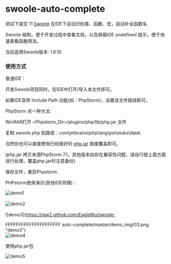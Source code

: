 swoole-auto-complete
====================
测试下提交
11
[Swoole](https://github.com/matyhtf/swoole) 在IDE下自动识别类、函数、宏，自动补全函数名

Swoole 结构，便于开发过程中查看文档，以及屏蔽IDE undefined 提示，便于快速查看函数用法。

当前适用Swoole版本: 1.6.10

### 使用方式
 
普通IDE：

开发Swoole项目同时，在IDE中打开/导入本文件即可。

如果IDE自带 Include Path 功能(如：PhpStorm)，设置该文件路径即可。

PhpStorm 另一种方法:

WinRAR打开 <Phpstorm_Dir>/plugins/php/lib/php.jar 文件

复制 swoole.php 到路径：com\jetbrains\php\lang\psi\stubs\data\

当然你也可以直接使用已经做好的 [php.jar](https://github.com/EagleWu/swoole-auto-complete/tree/master/phpstorm) 直接覆盖即可。

(php.jar 拷贝来源PhpStorm 7.1，其他版本如存在兼容性问题，请自行按上面方面进行处理，覆盖php.jar时注意备份)

保存文件，重启Phpstorm.


PHPstorm使用演示(其他IDE同理)：

![demo1](https://raw2.github.com/EagleWu/swoole-auto-complete/master/demo_img/01.png "demo1")<br />  
![demo2](https://raw2.github.com/EagleWu/swoole-auto-complete/master/demo_img/02.png "demo2")<br />  
![demo3](https://raw2.github.com/EagleWu/swoole-

FFFFFFFFFFFFFFFFFFFFF
auto-complete/master/demo_img/03.png "demo3")<br />
![demo4](https://raw2.github.com/EagleWu/swoole-auto-complete/master/demo_img/04.png "demo4")<br />

使用php.jar包

![demo5](https://raw2.github.com/EagleWu/swoole-auto-complete/master/demo_img/05.png "demo5")<br />


